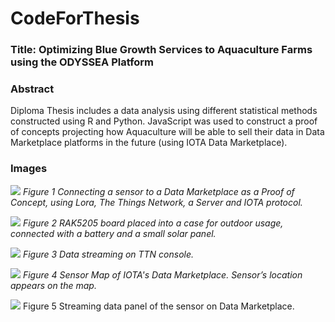 # CodeForThesis

### Title: Optimizing Blue Growth Services to Aquaculture Farms using the ODYSSEA Platform

### Abstract

Diploma Thesis includes a data analysis using different statistical methods constructed using R and Python. JavaScript was used to construct a proof of concepts projecting how Aquaculture will be able to sell their data in Data Marketplace platforms in the future (using IOTA Data Marketplace).

### Images

![](https://i.imgur.com/jMVmm8p.jpg)
*Figure 1 Connecting a sensor to a Data Marketplace as a Proof of Concept, using Lora, The Things Network, a Server and IOTA protocol.*

![](https://i.imgur.com/33c7D42.png)
*Figure 2 RAK5205 board placed into a case for outdoor usage, connected with a battery and a small solar panel.*

![](https://i.imgur.com/uqOeusG.png)
*Figure 3 Data streaming on TTN console.*

![](https://i.imgur.com/aXDxXl7.png)
*Figure 4 Sensor Map of IOTA's Data Marketplace. Sensor’s location appears on the map.*

![](https://i.imgur.com/GJmHXck.png)
Figure 5 Streaming data panel of the sensor on Data Marketplace.





